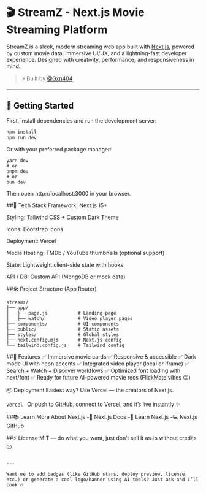 # 🎬 StreamZ - Next.js Movie Streaming Platform

StreamZ is a sleek, modern streaming web app built with [Next.js](https://nextjs.org), powered by custom movie data, immersive UI/UX, and a lightning-fast developer experience. Designed with creativity, performance, and responsiveness in mind.

> ⚡ Built by [@Gxn404](https://github.com/Gxn404)

---

## 🚀 Getting Started

First, install dependencies and run the development server:

```bash
npm install
npm run dev
```
Or with your preferred package manager:
```
yarn dev
# or
pnpm dev
# or
bun dev
```
Then open http://localhost:3000 in your browser.

##🧠 Tech Stack
Framework: Next.js 15+

Styling: Tailwind CSS + Custom Dark Theme

Icons: Bootstrap Icons

Deployment: Vercel

Media Hosting: TMDb / YouTube thumbnails (optional support)

State: Lightweight client-side state with hooks

API / DB: Custom API (MongoDB or mock data)

##🛠️ Project Structure (App Router)
```
streamz/
├── app/
│   ├── page.js           # Landing page
│   ├── watch/            # Video player pages
├── components/           # UI components
├── public/               # Static assets
├── styles/               # Global styles
├── next.config.mjs       # Next.js config
└── tailwind.config.js    # Tailwind config
```
##📸 Features
✅ Immersive movie cards
✅ Responsive & accessible
✅ Dark mode UI with neon accents
✅ Integrated video player (local or iframe)
✅ Search + Watch + Discover workflows
✅ Optimized font loading with next/font
✅ Ready for future AI-powered movie recs (FlickMate vibes 😉)

📦 Deployment
Easiest way? Use Vercel — the creators of Next.js.

``vercel
``
Or push to GitHub, connect to Vercel, and it’s live instantly ✨

##📚 Learn More About Next.js
-📘 Next.js Docs
-🎯 Learn Next.js
-💻 Next.js GitHub

##⚡ License
MIT — do what you want, just don’t sell it as-is without credits 😉
```

---

Want me to add badges (like GitHub stars, deploy preview, license, etc.) or generate a cool logo/banner using AI tools? Just ask and I’ll cook 🔥
```

